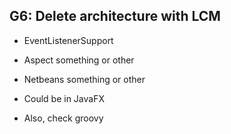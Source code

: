 G6: Delete architecture with LCM
---------------------------------------

- EventListenerSupport

- Aspect something or other

- Netbeans something or other

- Could be in JavaFX

- Also, check groovy